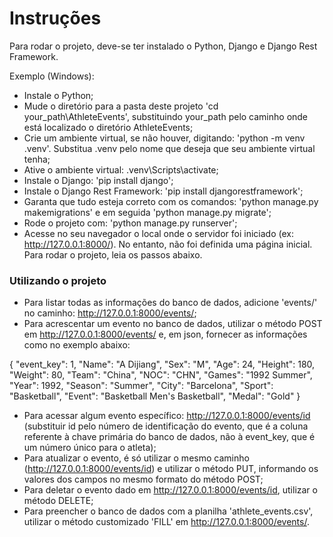 # Instruções

Para rodar o projeto, deve-se ter instalado o Python, Django e Django Rest Framework.

Exemplo (Windows):

- Instale o Python;
- Mude o diretório para a pasta deste projeto 'cd your_path\AthleteEvents', substituindo your_path pelo caminho onde está localizado o diretório AthleteEvents;
- Crie um ambiente virtual, se não houver, digitando: 'python -m venv .venv'. Substitua .venv pelo nome que deseja que seu ambiente virtual tenha;
- Ative o ambiente virtual: .venv\Scripts\activate;
- Instale o Django: 'pip install django';
- Instale o Django Rest Framework: 'pip install djangorestframework';
- Garanta que tudo esteja correto com os comandos: 'python manage.py makemigrations' e em seguida 'python manage.py migrate';
- Rode o projeto com: 'python manage.py runserver';
- Acesse no seu navegador o local onde o servidor foi iniciado (ex: http://127.0.0.1:8000/). No entanto, não foi definida uma página inicial. Para rodar o projeto, leia os passos abaixo.

### Utilizando o projeto
- Para listar todas as informações do banco de dados, adicione 'events/' no caminho: http://127.0.0.1:8000/events/;
- Para acrescentar um evento no banco de dados, utilizar o método POST em http://127.0.0.1:8000/events/ e, em json, fornecer as informações como no exemplo abaixo:

{
	"event_key": 1,
	"Name": "A Dijiang",
	"Sex": "M",
	"Age": 24,
	"Height": 180,
	"Weight": 80,
	"Team": "China",
	"NOC": "CHN",
	"Games": "1992 Summer",
	"Year": 1992,
	"Season": "Summer",
	"City": "Barcelona",
	"Sport": "Basketball",
	"Event": "Basketball Men's Basketball",
	"Medal": "Gold"
}

- Para acessar algum evento específico: http://127.0.0.1:8000/events/id (substituir id pelo número de identificação do evento, que é a coluna referente à chave primária do banco de dados, não à event_key, que é um número único para o atleta);
- Para atualizar o evento, é só utilizar o mesmo caminho (http://127.0.0.1:8000/events/id) e utilizar o método PUT, informando os valores dos campos no mesmo formato do método POST;
- Para deletar o evento dado em http://127.0.0.1:8000/events/id, utilizar o método DELETE;
- Para preencher o banco de dados com a planilha 'athlete_events.csv', utilizar o método customizado 'FILL' em http://127.0.0.1:8000/events/.
